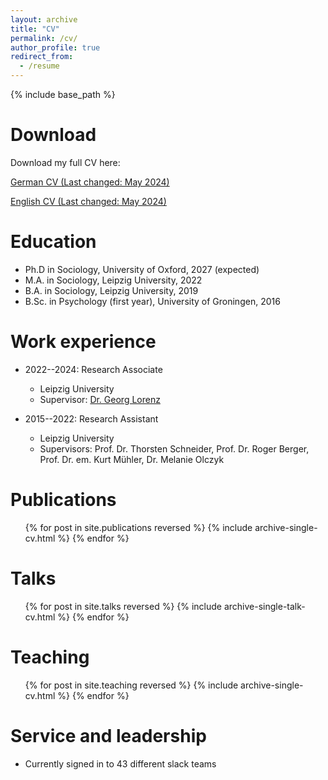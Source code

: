 ```yaml
---
layout: archive
title: "CV"
permalink: /cv/
author_profile: true
redirect_from:
  - /resume
---
```


{% include base_path %}

Download
======

Download my full CV here:                    
<p><a href = "https://github.com/TillHovestadt/CV/raw/main/CV_Hovestadt_DE.pdf">German CV (Last changed: May 2024)</a></p>
<p><a href = "https://github.com/TillHovestadt/CV/raw/main/CV_Hovestadt_EN.pdf">English CV (Last changed: May 2024)</a></p>


Education
======
* Ph.D in Sociology, University of Oxford, 2027 (expected)
* M.A. in Sociology, Leipzig University, 2022
* B.A. in Sociology, Leipzig University, 2019
* B.Sc. in Psychology (first year), University of Groningen, 2016

Work experience
======
* 2022--2024: Research Associate
  * Leipzig University
  * Supervisor: [Dr. Georg Lorenz](https://www.uni-leipzig.de/en/profile/mitarbeiter/dr-georg-lorenz)

* 2015--2022: Research Assistant
  * Leipzig University
  * Supervisors: Prof. Dr. Thorsten Schneider, Prof. Dr. Roger Berger, Prof. Dr. em. Kurt Mühler, Dr. Melanie Olczyk

Publications
======
  <ul>{% for post in site.publications reversed %}
    {% include archive-single-cv.html %}
  {% endfor %}</ul>

Talks
======
  <ul>{% for post in site.talks reversed %}
    {% include archive-single-talk-cv.html  %}
  {% endfor %}</ul>

Teaching
======
  <ul>{% for post in site.teaching reversed %}
    {% include archive-single-cv.html %}
  {% endfor %}</ul>

Service and leadership
======
* Currently signed in to 43 different slack teams
